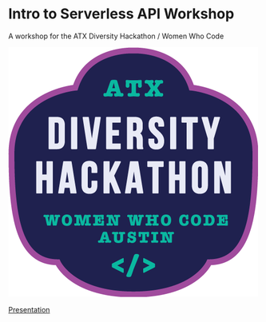 # Intro to Serverless API Workshop

A workshop for the ATX Diversity Hackathon / Women Who Code

![ATX Diversity Hackathon](diversityHackathon.png)

[Presentation](https://slides.com/jjacobs/intro-to-serverless-api-workshop)
